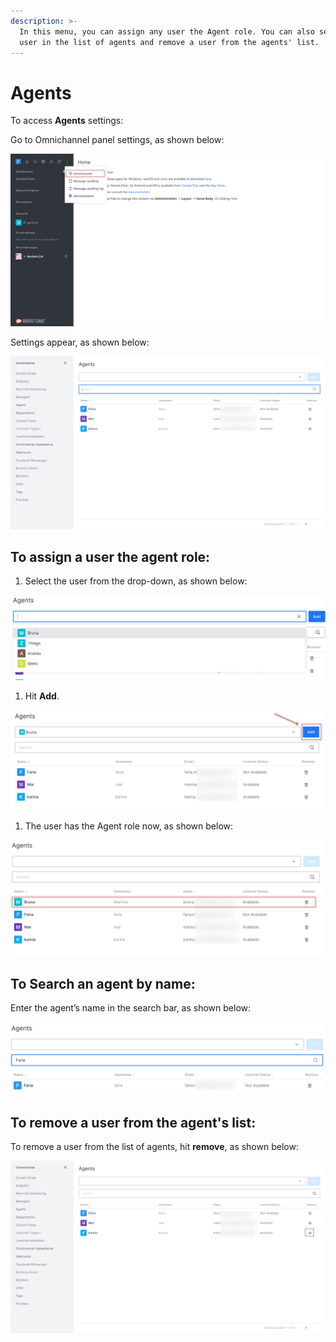 ```yaml
---
description: >-
  In this menu, you can assign any user the Agent role. You can also search a
  user in the list of agents and remove a user from the agents' list.
---
```


# Agents

To access **Agents** settings:

Go to Omnichannel panel settings, as shown below:

![](../../../.gitbook/assets/0%20%288%29%20%285%29%20%285%29%20%285%29%20%285%29%20%285%29%20%284%29%20%284%29%20%282%29.png)

Settings appear, as shown below:

![](../../../.gitbook/assets/1%20%284%29.png)

## **To assign a user the agent role:**

1. Select the user from the drop-down, as shown below:

![](../../../.gitbook/assets/2%20%284%29.png)

1. Hit **Add**.

![](../../../.gitbook/assets/3%20%284%29.png)

1. The user has the Agent role now, as shown below:

![](../../../.gitbook/assets/4%20%285%29.png)

## **To Search an agent by name:**

Enter the agent’s name in the search bar, as shown below:

![](../../../.gitbook/assets/5%20%285%29.png)

## **To remove a user from the agent's list:**

To remove a user from the list of agents, hit **remove**, as shown below:

![](../../../.gitbook/assets/6%20%285%29.png)

